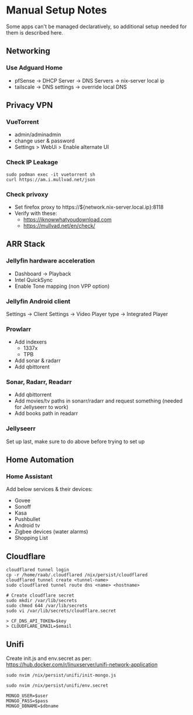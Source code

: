 # Manual Setup Notes

Some apps can't be managed declaratively, so additional setup needed for them is described here.

## Networking

### Use Adguard Home

- pfSense -> DHCP Server -> DNS Servers -> nix-server local ip
- tailscale -> DNS settings -> override local DNS

## Privacy VPN

### VueTorrent

- admin/adminadmin
- change user & password
- Settings > WebUi > Enable alternate UI

### Check IP Leakage

```console
sudo podman exec -it vuetorrent sh
curl https://am.i.mullvad.net/json
```

### Check privoxy

- Set firefox proxy to https://${network.nix-server.local.ip}:8118
- Verify with these:
  - https://iknowwhatyoudownload.com
  - https://mullvad.net/en/check/

## ARR Stack

### Jellyfin hardware acceleration

- Dashboard -> Playback
- Intel QuickSync
- Enable Tone mapping (non VPP option)

### Jellyfin Android client

Settings -> Client Settings -> Video Player type -> Integrated Player

### Prowlarr

- Add indexers
  - 1337x
  - TPB
- Add sonar & radarr
- Add qbittorent

### Sonar, Radarr, Readarr

- Add qbittorrent
- Add movies/tv paths in sonarr/radarr and request something (needed for Jellyseerr to work)
- Add books path in readarr

### Jellyseerr

Set up last, make sure to do above before trying to set up

## Home Automation

### Home Assistant

Add below services & their devices:

- Govee
- Sonoff
- Kasa
- Pushbullet
- Android tv
- Zigbee devices (water alarms)
- Shopping List

## Cloudflare

```console
cloudflared tunnel login
cp -r /home/raab/.cloudflared /nix/persist/cloudflared
cloudflared tunnel create <tunnel-name>
sudo cloudflared tunnel route dns <name> <hostname>
```

```
# Create cloudflare secret
sudo mkdir /var/lib/secrets
sudo chmod 644 /var/lib/secrets
sudo vi /var/lib/secrets/cloudflare.secret

> CF_DNS_API_TOKEN=$key
> CLOUDFLARE_EMAIL=$email
```

## Unifi

Create init.js and env.secret as per: https://hub.docker.com/r/linuxserver/unifi-network-application

```console
sudo nvim /nix/persist/unifi/init-mongo.js

sudo nvim /nix/persist/unifi/env.secret

MONGO_USER=$user
MONGO_PASS=$pass
MONGO_DBNAME=$dbname

```
